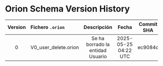 # Orion Schema Version History

| Version | Fichero `.orion` | Descripción | Fecha | Commit SHA |
|:-------:|:-----------------|:-----------:|:-----:|:----------:|
| 0 | V0_user_delete.orion | Se ha borrado la entidad Usuario | 2025-05-25 04:22 UTC | ec9084c |

